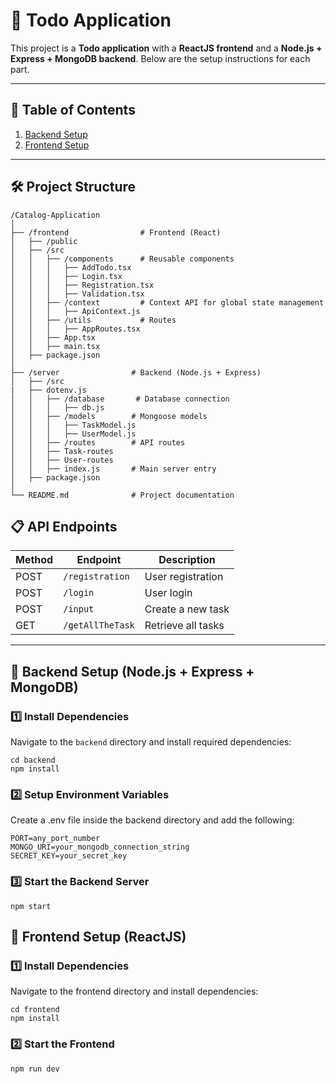 # 📝  Todo Application

This project is a **Todo application** with a **ReactJS frontend** and a **Node.js + Express + MongoDB backend**. Below are the setup instructions for each part.

---

## 📌 Table of Contents
1. [Backend Setup](#-backend-setup-nodejs--express--mongodb)
2. [Frontend Setup](#-frontend-setup-reactjs--tailwindcss)

---

## 🛠️ Project Structure

```
/Catalog-Application
│
├── /frontend                # Frontend (React)
│   ├── /public
│   ├── /src
│   │   ├── /components      # Reusable components
│   │   │   ├── AddTodo.tsx
│   │   │   ├── Login.tsx
│   │   │   ├── Registration.tsx
│   │   │   ├── Validation.tsx
│   │   ├── /context         # Context API for global state management
│   │   │   ├── ApiContext.js
│   │   ├── /utils           # Routes
│   │   │   ├── AppRoutes.tsx
│   │   ├── App.tsx
│   │   ├── main.tsx
│   ├── package.json
│
├── /server                # Backend (Node.js + Express)
│   ├── /src
|   ├── dotenv.js
│   │   ├── /database       # Database connection
│   │   │   ├── db.js
│   │   ├── /models        # Mongoose models
│   │   │   ├── TaskModel.js
│   │   │   ├── UserModel.js
│   │   ├── /routes        # API routes
│   │   ├── Task-routes
│   │   ├── User-routes
│   │   ├── index.js       # Main server entry
│   ├── package.json
│
└── README.md              # Project documentation

```

## 📋 API Endpoints

| Method | Endpoint         | Description            |
| ------ | ---------------- | ---------------------- |
| POST   | `/registration`  | User registration      |
| POST   | `/login`         | User login             |
| POST   | `/input`         | Create a new task      |
| GET    | `/getAllTheTask` | Retrieve all tasks     |

---

## 🚀 Backend Setup (Node.js + Express + MongoDB)

### **1️⃣ Install Dependencies**
Navigate to the `backend` directory and install required dependencies:

```
cd backend
npm install
```

### **2️⃣ Setup Environment Variables**
Create a .env file inside the backend directory and add the following:
```
PORT=any_port_number
MONGO_URI=your_mongodb_connection_string
SECRET_KEY=your_secret_key 
```

### **3️⃣ Start the Backend Server**
```
npm start
```

## 🎨 Frontend Setup (ReactJS)

### **1️⃣ Install Dependencies**
Navigate to the frontend directory and install dependencies:
```
cd frontend
npm install
```

### **2️⃣ Start the Frontend**
```
npm run dev
```
